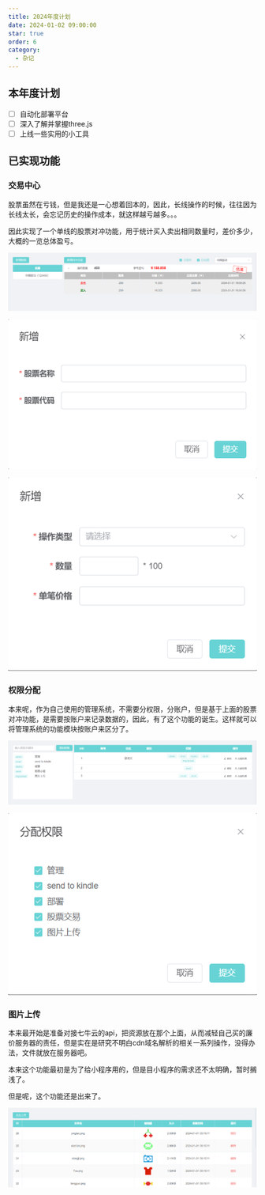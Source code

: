 ```yaml
---
title: 2024年度计划
date: 2024-01-02 09:00:00
star: true
order: 6
category: 
  - 杂记
---
```


## 本年度计划

- [ ] 自动化部署平台
- [ ] 深入了解并掌握three.js
- [ ] 上线一些实用的小工具

## 已实现功能

### 交易中心

股票虽然在亏钱，但是我还是一心想着回本的，因此，长线操作的时候，往往因为长线太长，会忘记历史的操作成本，就这样越亏越多。。。

因此实现了一个单线的股票对冲功能，用于统计买入卖出相同数量时，差价多少，大概的一览总体盈亏。

![总体界面](./imgs/stock_1.png)

![新增股票](./imgs/stock_2.png)

![新增交易记录](./imgs/stock_3.png)

### 权限分配

本来呢，作为自己使用的管理系统，不需要分权限，分账户，但是基于上面的股票对冲功能，是需要按账户来记录数据的，因此，有了这个功能的诞生。这样就可以将管理系统的功能模块按账户来区分了。

![角色账户列表](./imgs/role_1.png)

![分配权限面板](./imgs/role_2.png)

### 图片上传

本来最开始是准备对接七牛云的api，把资源放在那个上面，从而减轻自己买的廉价服务器的责任，但是实在是研究不明白cdn域名解析的相关一系列操作，没得办法，文件就放在服务器吧。

本来这个功能最初是为了给小程序用的，但是目小程序的需求还不太明确，暂时搁浅了。

但是呢，这个功能还是出来了。

![上传文件列表](./imgs/upload_1.png)
